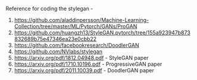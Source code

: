 Reference for coding the stylegan - 

1. https://github.com/aladdinpersson/Machine-Learning-Collection/tree/master/ML/Pytorch/GANs/ProGAN
2. https://github.com/huangzh13/StyleGAN.pytorch/tree/155a923947b873832689b75e47346ea23e0cbb22
3. https://github.com/facebookresearch/DoodlerGAN
4. https://github.com/NVlabs/stylegan
5. https://arxiv.org/pdf/1812.04948.pdf - StyleGAN paper
6. https://arxiv.org/pdf/1710.10196.pdf - ProgressiveGAN paper
7. https://arxiv.org/pdf/2011.10039.pdf - DoodlerGAN paper
